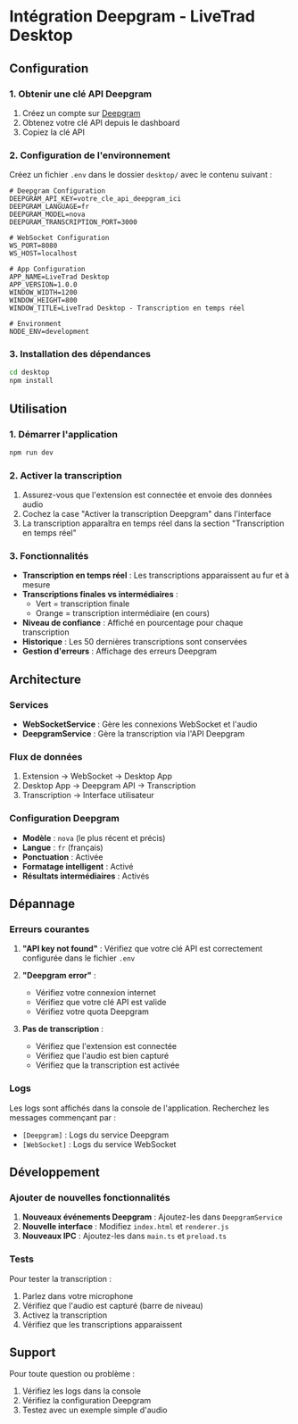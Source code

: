 # Intégration Deepgram - LiveTrad Desktop

## Configuration

### 1. Obtenir une clé API Deepgram

1. Créez un compte sur [Deepgram](https://deepgram.com/)
2. Obtenez votre clé API depuis le dashboard
3. Copiez la clé API

### 2. Configuration de l'environnement

Créez un fichier `.env` dans le dossier `desktop/` avec le contenu suivant :

```env
# Deepgram Configuration
DEEPGRAM_API_KEY=votre_cle_api_deepgram_ici
DEEPGRAM_LANGUAGE=fr
DEEPGRAM_MODEL=nova
DEEPGRAM_TRANSCRIPTION_PORT=3000

# WebSocket Configuration
WS_PORT=8080
WS_HOST=localhost

# App Configuration
APP_NAME=LiveTrad Desktop
APP_VERSION=1.0.0
WINDOW_WIDTH=1200
WINDOW_HEIGHT=800
WINDOW_TITLE=LiveTrad Desktop - Transcription en temps réel

# Environment
NODE_ENV=development
```

### 3. Installation des dépendances

```bash
cd desktop
npm install
```

## Utilisation

### 1. Démarrer l'application

```bash
npm run dev
```

### 2. Activer la transcription

1. Assurez-vous que l'extension est connectée et envoie des données audio
2. Cochez la case "Activer la transcription Deepgram" dans l'interface
3. La transcription apparaîtra en temps réel dans la section "Transcription en temps réel"

### 3. Fonctionnalités

- **Transcription en temps réel** : Les transcriptions apparaissent au fur et à mesure
- **Transcriptions finales vs intermédiaires** : 
  - Vert = transcription finale
  - Orange = transcription intermédiaire (en cours)
- **Niveau de confiance** : Affiché en pourcentage pour chaque transcription
- **Historique** : Les 50 dernières transcriptions sont conservées
- **Gestion d'erreurs** : Affichage des erreurs Deepgram

## Architecture

### Services

- **WebSocketService** : Gère les connexions WebSocket et l'audio
- **DeepgramService** : Gère la transcription via l'API Deepgram

### Flux de données

1. Extension → WebSocket → Desktop App
2. Desktop App → Deepgram API → Transcription
3. Transcription → Interface utilisateur

### Configuration Deepgram

- **Modèle** : `nova` (le plus récent et précis)
- **Langue** : `fr` (français)
- **Ponctuation** : Activée
- **Formatage intelligent** : Activé
- **Résultats intermédiaires** : Activés

## Dépannage

### Erreurs courantes

1. **"API key not found"** : Vérifiez que votre clé API est correctement configurée dans le fichier `.env`

2. **"Deepgram error"** : 
   - Vérifiez votre connexion internet
   - Vérifiez que votre clé API est valide
   - Vérifiez votre quota Deepgram

3. **Pas de transcription** :
   - Vérifiez que l'extension est connectée
   - Vérifiez que l'audio est bien capturé
   - Vérifiez que la transcription est activée

### Logs

Les logs sont affichés dans la console de l'application. Recherchez les messages commençant par :
- `[Deepgram]` : Logs du service Deepgram
- `[WebSocket]` : Logs du service WebSocket

## Développement

### Ajouter de nouvelles fonctionnalités

1. **Nouveaux événements Deepgram** : Ajoutez-les dans `DeepgramService`
2. **Nouvelle interface** : Modifiez `index.html` et `renderer.js`
3. **Nouveaux IPC** : Ajoutez-les dans `main.ts` et `preload.ts`

### Tests

Pour tester la transcription :
1. Parlez dans votre microphone
2. Vérifiez que l'audio est capturé (barre de niveau)
3. Activez la transcription
4. Vérifiez que les transcriptions apparaissent

## Support

Pour toute question ou problème :
1. Vérifiez les logs dans la console
2. Vérifiez la configuration Deepgram
3. Testez avec un exemple simple d'audio 